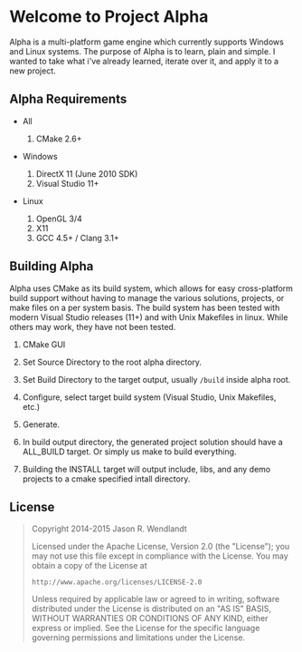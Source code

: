 Welcome to Project Alpha
========================

Alpha is a multi-platform game engine which currently supports Windows and Linux systems.  The purpose of Alpha is to learn, plain and simple.  I wanted to take what i've already learned, iterate over it, and apply it to a new project.

Alpha Requirements
------------------

 - All
   1. CMake 2.6+

 - Windows
   1. DirectX 11 (June 2010 SDK)
   2. Visual Studio 11+

 - Linux
   1. OpenGL 3/4
   2. X11
   3. GCC 4.5+ / Clang 3.1+

Building Alpha
--------------

Alpha uses CMake as its build system, which allows for easy cross-platform build support without having to manage the various solutions, projects, or make files on a per system basis.  The build system has been tested with modern Visual Studio releases (11+) and with Unix Makefiles in linux.  While others may work, they have not been tested.

1. CMake GUI

  1. Set Source Directory to the root alpha directory.
  2. Set Build Directory to the target output, usually ```/build``` inside alpha root.
  3. Configure, select target build system (Visual Studio, Unix Makefiles, etc.)
  4. Generate.
  5. In build output directory, the generated project solution should have a ALL_BUILD target.  Or simply us make to build everything.
  6. Building the INSTALL target will output include, libs, and any demo projects to a cmake specified intall directory.

License
-------

> Copyright 2014-2015 Jason R. Wendlandt
> 
> Licensed under the Apache License, Version 2.0 (the "License");
> you may not use this file except in compliance with the License.
> You may obtain a copy of the License at
> 
>     http://www.apache.org/licenses/LICENSE-2.0
>     
> Unless required by applicable law or agreed to in writing, software
> distributed under the License is distributed on an "AS IS" BASIS,
> WITHOUT WARRANTIES OR CONDITIONS OF ANY KIND, either express or implied.
> See the License for the specific language governing permissions and
> limitations under the License.
